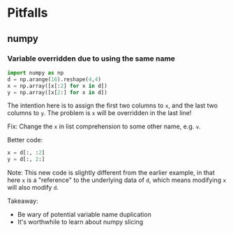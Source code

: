 # Pitfalls

## numpy

### Variable overridden due to using the same name

```python
import numpy as np
d = np.arange(16).reshape(4,4)
x = np.array([x[:2] for x in d])
y = np.array([x[2:] for x in d])
```

The intention here is to assign the first two columns to `x`, and the last two
columns to `y`. The problem is `x` will be overridden in the last line!

Fix: Change the `x` in list comprehension to some other name, e.g. `v`.

Better code:

```python
x = d[:, :2]
y = d[:, 2:]
```
Note: This new code is slightly different from the earlier example, in that here `x` is a "reference" to the underlying data of `d`, which means modifying `x` will also modify `d`.

Takeaway:
- Be wary of potential variable name duplication
- It's worthwhile to learn about numpy slicing
